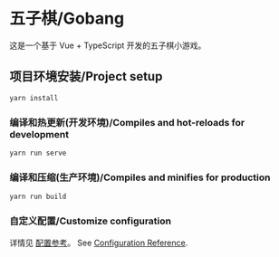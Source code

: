 # 五子棋/Gobang

这是一个基于 Vue + TypeScript 开发的五子棋小游戏。

## 项目环境安装/Project setup

```
yarn install
```

### 编译和热更新(开发环境)/Compiles and hot-reloads for development

```
yarn run serve
```

### 编译和压缩(生产环境)/Compiles and minifies for production

```
yarn run build
```

### 自定义配置/Customize configuration

详情见 [配置参考](https://cli.vuejs.org/zh/config/)。
See [Configuration Reference](https://cli.vuejs.org/config/).
